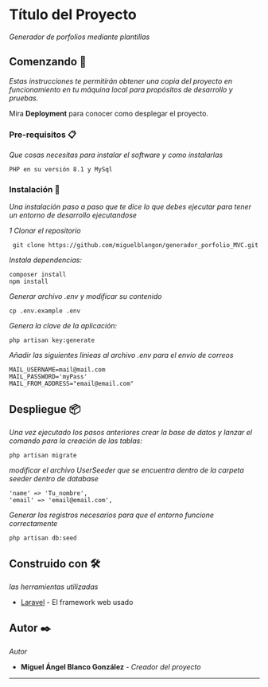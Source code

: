 # Título del Proyecto

_Generador de porfolios mediante plantillas_

## Comenzando 🚀

_Estas instrucciones te permitirán obtener una copia del proyecto en funcionamiento en tu máquina local para propósitos de desarrollo y pruebas._

Mira **Deployment** para conocer como desplegar el proyecto.


### Pre-requisitos 📋

_Que cosas necesitas para instalar el software y como instalarlas_

```
PHP en su versión 8.1 y MySql
```

### Instalación 🔧

_Una instalación paso a paso que te dice lo que debes ejecutar para tener un entorno de desarrollo ejecutandose_

_1 Clonar el repositorio_

```
 git clone https://github.com/miguelblangon/generador_porfolio_MVC.git
```

_Instala dependencias:_

```
composer install
npm install
```

_Generar archivo .env y modificar su contenido_

```
cp .env.example .env
```
_Genera la clave de la aplicación:_

```
php artisan key:generate
```

_Añadir las siguientes linieas al archivo .env para el envio de correos_

```
MAIL_USERNAME=mail@mail.com
MAIL_PASSWORD='myPass'
MAIL_FROM_ADDRESS="email@email.com"
```
## Despliegue 📦

_Una vez ejecutado los pasos anteriores crear la base de datos y lanzar el comando para la creación de las tablas:_

```
php artisan migrate
```
_modificar el archivo UserSeeder que se encuentra dentro de la carpeta seeder dentro de database_

```
'name' => 'Tu_nombre',
'email' => 'email@email.com',
```

_Generar los registros necesarios para que el entorno funcione correctamente_

```
php artisan db:seed
```



## Construido con 🛠️

_las herramientas utilizadas_

* [Laravel](https://laravel.com/docs/11.x/installation) - El framework web usado

  
## Autor ✒️

_Autor_

* **Miguel Ángel Blanco González** - *Creador del proyecto* 
---
